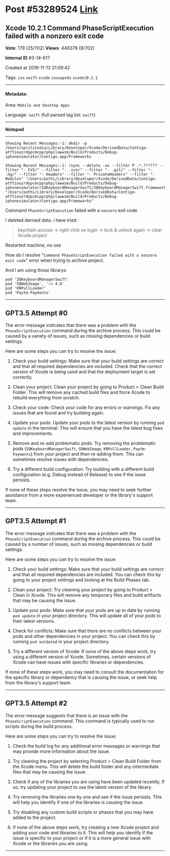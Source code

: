 
# Post \#53289524 [Link](https://stackoverflow.com/questions/53289524/)

## Xcode 10.2.1 Command PhaseScriptExecution failed with a nonzero exit code

**Vote**: 179 (25/702) **Views**: 446378 (9/702) 

**Internal ID** \#3-14-617

Created at 2018-11-13 21:09:42

Tags: `ios` `swift` `xcode` `cocoapods` `xcode10.2.1`

----------

#### Metadata:

Area: `Mobile and Desktop Apps`

Language: `swift` (full parsed tag list: `swift`)

----------

**Notepad**


----------

```
Showing Recent Messages:-1: mkdir -p /Users/spritzindia/Library/Developer/Xcode/DerivedData/Contigo-atftiouzrdopcmcpprphpilawwzm/Build/Products/Debug-iphonesimulator/Contigo.app/Frameworks

Showing Recent Messages:-1: rsync --delete -av --filter P .*.?????? --filter "- CVS/" --filter "- .svn/" --filter "- .git/" --filter "- .hg/" --filter "- Headers" --filter "- PrivateHeaders" --filter "- Modules" "/Users/pothi/Library/Developer/Xcode/DerivedData/Contigo-atftiouzrdopcmcpprphpilawwzm/Build/Products/Debug-iphonesimulator/IQKeyboardManagerSwift/IQKeyboardManagerSwift.framework" "/Users/pothi/Library/Developer/Xcode/DerivedData/Contigo-atftiouzrdopcmcpprphpilawwzm/Build/Products/Debug-iphonesimulator/Contigo.app/Frameworks"
```


Command `PhaseScriptExecution` failed with a `nonzero` exit code

I deleted derived data.
i have tried :  

> keychain access -> right click on login -> lock & unlock again ->
  clear Xcode project

Restarted machine, no use

How do I resolve "`Command PhaseScriptExecution failed with a nonzero exit code`" error when trying to archive project. 

And I am using those librarys 

```
pod 'IQKeyboardManagerSwift'
pod 'SDWebImage', '~> 4.0'
pod 'KRPullLoader'
pod 'Paytm-Payments'
```



----------
        
## GPT3.5 Attempt \#0

The error message indicates that there was a problem with the `PhaseScriptExecution` command during the archive process. This could be caused by a variety of issues, such as missing dependencies or build settings.

Here are some steps you can try to resolve the issue:

1. Check your build settings: Make sure that your build settings are correct and that all required dependencies are included. Check that the correct version of Xcode is being used and that the deployment target is set correctly.

2. Clean your project: Clean your project by going to Product > Clean Build Folder. This will remove any cached build files and force Xcode to rebuild everything from scratch.

3. Check your code: Check your code for any errors or warnings. Fix any issues that are found and try building again.

4. Update your pods: Update your pods to the latest version by running `pod update` in the terminal. This will ensure that you have the latest bug fixes and improvements.

5. Remove and re-add problematic pods: Try removing the problematic pods (`IQKeyboardManagerSwift`, `SDWebImage`, `KRPullLoader`, `Paytm-Payments`) from your project and then re-adding them. This can sometimes resolve issues with dependencies.

6. Try a different build configuration: Try building with a different build configuration (e.g. Debug instead of Release) to see if the issue persists.

If none of these steps resolve the issue, you may need to seek further assistance from a more experienced developer or the library's support team.

--------

## GPT3.5 Attempt \#1

The error message indicates that there was a problem with the `PhaseScriptExecution` command during the archive process. This could be caused by a number of issues, such as missing dependencies or build settings.

Here are some steps you can try to resolve the issue:

1. Check your build settings: Make sure that your build settings are correct and that all required dependencies are included. You can check this by going to your project settings and looking at the Build Phases tab.

2. Clean your project: Try cleaning your project by going to Product > Clean in Xcode. This will remove any temporary files and build artifacts that may be causing the issue.

3. Update your pods: Make sure that your pods are up to date by running `pod update` in your project directory. This will update all of your pods to their latest versions.

4. Check for conflicts: Make sure that there are no conflicts between your pods and other dependencies in your project. You can check this by running `pod outdated` in your project directory.

5. Try a different version of Xcode: If none of the above steps work, try using a different version of Xcode. Sometimes, certain versions of Xcode can have issues with specific libraries or dependencies.

If none of these steps work, you may need to consult the documentation for the specific library or dependency that is causing the issue, or seek help from the library's support team.

--------

## GPT3.5 Attempt \#2

The error message suggests that there is an issue with the `PhaseScriptExecution` command. This command is typically used to run scripts during the build process. 

Here are some steps you can try to resolve the issue:

1. Check the build log for any additional error messages or warnings that may provide more information about the issue.

2. Try cleaning the project by selecting Product > Clean Build Folder from the Xcode menu. This will delete the build folder and any intermediate files that may be causing the issue.

3. Check if any of the libraries you are using have been updated recently. If so, try updating your project to use the latest version of the library.

4. Try removing the libraries one by one and see if the issue persists. This will help you identify if one of the libraries is causing the issue.

5. Try disabling any custom build scripts or phases that you may have added to the project.

6. If none of the above steps work, try creating a new Xcode project and adding your code and libraries to it. This will help you identify if the issue is specific to your project or if it is a more general issue with Xcode or the libraries you are using.

--------

